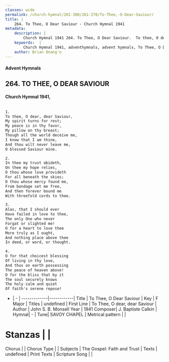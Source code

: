 ```yaml
---
classes: wide
permalink: /church-hymnal/201-300/261-270/To-Thee,-O-Dear-Saviour/
title: |
    264. To Thee, O Dear Saviour - Church Hymnal 1941
metadata:
    description: |
        Church Hymnal 1941 264. To Thee, O Dear Saviour.  To thee, O dear, dear Saviour,  My spirit turns for rest;  My peace is in thy favor,  My pillow on thy breast;  Though all the world deceive me,  I know that I am thine,  And thou wilt never leave me,  O blessed Saviour mine.  
    keywords:  |
        Church Hymnal 1941, adventhymnals, advent hymnals, To Thee, O Dear Saviour, To Thee, O dear, dear Saviour. 
    author: Brian Onang'o
---
```


#### Advent Hymnals
## 264. TO THEE, O DEAR SAVIOUR
####  Church Hymnal 1941,

```txt

1.
To thee, O dear, dear Saviour, 
My spirit turns for rest; 
My peace is in thy favor, 
My pillow on thy breast; 
Though all the world deceive me, 
I know that I am thine, 
And thou wilt never leave me, 
O blessed Saviour mine. 

2.
In thee my trust abideth, 
On thee my hope relies, 
O thou whose love provideth 
For all beneath the skies; 
O thou whose mercy found me, 
From bondage set me free, 
And then forever bound me 
With threefold cords to thee. 

3.
Alas, that I should ever 
Have failed in love to thee, 
The only One who never 
Forgat or slighted me! 
O for a heart to love thee 
More truly as I ought, 
And nothing place above thee 
In deed, or word, or thought. 

4.
O for that choicest blessing 
Of living in thy love, 
And thus on earth possessing 
The peace of heaven above! 
O for the bliss that by it 
The soul securely knows 
The holy calm and quiet 
Of faith's serene repose!


```

- |   -  |
-------------|------------|
Title | To Thee, O Dear Saviour |
Key | F Major |
Titles | undefined |
First Line | To Thee, O dear, dear Saviour |
Author | John S. B. Monsell
Year | 1941
Composer| J. Baptiste Calkin |
Hymnal|  - |
Tune| SAVOY CHAPEL |
Metrical pattern | |
# Stanzas |  |
Chorus |  |
Chorus Type |  |
Subjects | The Gospel: Faith and Trust |
Texts | undefined |
Print Texts | 
Scripture Song |  |
    
